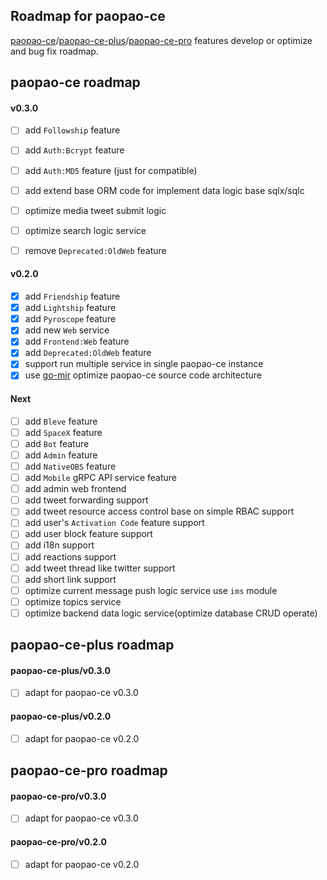 ## Roadmap for paopao-ce
[paopao-ce](https://github.com/rocboss/paopao-ce/tree/dev)/[paopao-ce-plus](https://github.com/rocboss/paopao-ce/tree/r/paopao-ce-plus)/[paopao-ce-pro](https://github.com/rocboss/paopao-ce/tree/r/paopao-ce-pro) features develop or optimize and bug fix  roadmap.

## paopao-ce roadmap
#### v0.3.0
* [ ] add `Followship` feature
* [ ] add `Auth:Bcrypt` feature
* [ ] add `Auth:MD5` feature (just for compatible)
* [ ] add extend base ORM code for implement data logic base sqlx/sqlc
* [ ] optimize media tweet submit logic
* [ ] optimize search logic service
* [ ] remove `Deprecated:OldWeb` feature


#### v0.2.0
* [x] add `Friendship` feature
* [x] add `Lightship` feature
* [x] add `Pyroscope` feature
* [x] add new `Web` service
* [x] add `Frontend:Web` feature
* [x] add `Deprecated:OldWeb` feature
* [x] support run multiple service in single paopao-ce instance
* [x] use [go-mir](https://github.com/alimy/mir) optimize paopao-ce source code architecture

#### Next
* [ ] add `Bleve` feature
* [ ] add `SpaceX` feature
* [ ] add `Bot` feature
* [ ] add `Admin` feature
* [ ] add `NativeOBS` feature
* [ ] add `Mobile` gRPC API service feature
* [ ] add admin web frontend
* [ ] add tweet forwarding support
* [ ] add tweet resource access control base on simple RBAC support
* [ ] add user's `Activation Code` feature support
* [ ] add user block feature support
* [ ] add i18n support
* [ ] add reactions support
* [ ] add tweet thread like twitter support
* [ ] add short link support
* [ ] optimize current message push logic service use `ims` module 
* [ ] optimize topics service
* [ ] optimize backend data logic service(optimize database CRUD operate)

## paopao-ce-plus roadmap
#### paopao-ce-plus/v0.3.0
* [ ] adapt for paopao-ce v0.3.0

#### paopao-ce-plus/v0.2.0
* [ ] adapt for paopao-ce v0.2.0

## paopao-ce-pro roadmap
#### paopao-ce-pro/v0.3.0
* [ ] adapt for paopao-ce v0.3.0

#### paopao-ce-pro/v0.2.0
* [ ] adapt for paopao-ce v0.2.0
